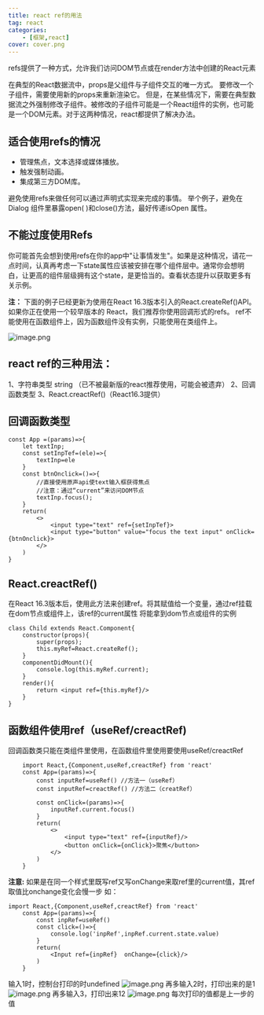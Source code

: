 ```yaml
---
title: react ref的用法
tag: react
categories: 
    - [框架,react]
cover: cover.png
---
```

refs提供了一种方式，允许我们访问DOM节点或在render方法中创建的React元素

在典型的React数据流中，props是父组件与子组件交互的唯一方式。
要修改一个子组件，需要使用新的props来重新渲染它。
但是，在某些情况下，需要在典型数据流之外强制修改子组件。被修改的子组件可能是一个React组件的实例，也可能是一个DOM元素。对于这两种情况，react都提供了解决办法。
## 适合使用refs的情况
* 管理焦点，文本选择或媒体播放。
* 触发强制动画。
* 集成第三方DOM库。

避免使用refs来做任何可以通过声明式实现来完成的事情。
举个例子，避免在Dialog 组件里暴露open( )和close()方法，最好传递isOpen 属性。
## 不能过度使用Refs
你可能首先会想到使用refs在你的app中"让事情发生"。如果是这种情况，请花一点时间，认真再考虑一下state属性应该被安排在哪个组件层中。通常你会想明白，让更高的组件层级拥有这个state，是更恰当的。查看状态提升以获取更多有关示例。

__注：__ 
下面的例子已经更新为使用在React 16.3版本引入的React.createRef()API。如果你正在使用一个较早版本的 React，我们推荐你使用回调形式的refs。
ref不能使用在函数组件上，因为函数组件没有实例，只能使用在类组件上。

![image.png](1.png)

## react ref的三种用法：
1、字符串类型 string （已不被最新版的react推荐使用，可能会被遗弃）
2、回调函数类型
3、React.creactRef()（React16.3提供）

## 回调函数类型
```
const App =(params)=>{
    let textInp;
    const setInpTef=(ele)=>{
        textInp=ele
    }
    const btnOnclick=()=>{
        //直接使用原声api使text输入框获得焦点
        //注意：通过“current”来访问DOM节点
        textInp.focus();
    }
    return(
        <>
            <input type="text" ref={setInpTef}>
            <input type="button" value="focus the text input" onClick={btnOnclick}>
        </>
    )
}
```

## React.creactRef()
在React 16.3版本后，使用此方法来创建ref。将其赋值给一个变量，通过ref挂载在dom节点或组件上，该ref的current属性
将能拿到dom节点或组件的实例
```
class Child extends React.Component{
    constructor(props){
        super(props);
        this.myRef=React.createRef();
    }
    componentDidMount(){
        console.log(this.myRef.current);
    }
    render(){
        return <input ref={this.myRef}/>
    }
}
```


## 函数组件使用ref（useRef/creactRef)

回调函数类只能在类组件里使用，在函数组件里使用要使用useRef/creactRef
```
    import React,{Component,useRef,creactRef} from 'react'
    const App=(params)=>{
        const inputRef=useRef() //方法一（useRef）
        const inputRef=creactRef() //方法二（creatRef）

        const onClick=(params)=>{
            inputRef.current.focus()
        }
        return(
            <>
                <input type="text" ref={inputRef}/>
                <button onClick={onClick}>聚焦</button>
            </>
        )
    }
```

__注意:__
如果是在同一个样式里既写ref又写onChange来取ref里的current值，其ref取值比onchange变化会慢一步
如：
```
import React,{Component,useRef,creactRef} from 'react'
    const App=(params)=>{
        const inpRef=useRef()
        const click=()=>{
            console.log('inpRef',inpRef.current.state.value)
        }
        return(
            <Input ref={inpRef}  onChange={click}/>
        )
    }
```
输入1时，控制台打印的时undefined
![image.png](2.png)
再多输入2时，打印出来的是1
![image.png](3.png)
再多输入3，打印出来12
![image.png](4.png)
每次打印的值都是上一步的值